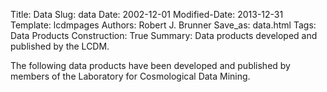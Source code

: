 Title: Data
Slug: data
Date: 2002-12-01
Modified-Date: 2013-12-31
Template: lcdmpages
Authors: Robert J. Brunner
Save_as: data.html
Tags: Data Products
Construction: True
Summary: Data products developed and published by the LCDM.

The following data products have been developed and published by
members of the Laboratory for Cosmological Data Mining.
